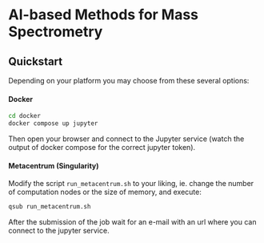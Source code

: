 # AI-based Methods for Mass Spectrometry

## Quickstart

Depending on your platform you may choose from these several options:

#### Docker
```bash
cd docker
docker compose up jupyter
```
Then open your browser and connect to the Jupyter service (watch the output of docker compose for the correct jupyter token).

#### Metacentrum (Singularity)

Modify the script `run_metacentrum.sh` to your liking, ie. change the number of computation nodes or the size of memory, and execute:
```bash
qsub run_metacentrum.sh
```
After the submission of the job wait for an e-mail with an url where you can connect to the jupyter service.
